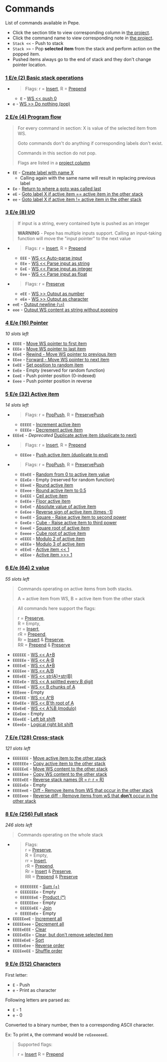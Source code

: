 # Commands

List of commands available in Pepe.

- Click the section title to view corresponding column in [the project](https://github.com/Soaku/Pepe/projects/2).
- Click the command name to view corresponding note in [the project](https://github.com/Soaku/Pepe/projects/2).
- `Stack <<` - Push to stack
- `Stack >>` - Pop **selected item** from the stack and perform action on the popped item.
- Pushed items always go to the end of stack and they don't change pointer location.

[Preserve]: https://github.com/Soaku/Pepe/projects/4#card-10518943
[Insert]: https://github.com/Soaku/Pepe/projects/4#card-10519066
[Prepend]: https://github.com/Soaku/Pepe/projects/4#card-10519078
[PopPush]: https://github.com/Soaku/Pepe/projects/4#card-10520673
[PreservePush]: https://github.com/Soaku/Pepe/projects/4#card-10520695

### [1 E/e (2) Basic stack operations](https://github.com/Soaku/Pepe/projects/2#column-2205663)

- > Flags:
  > r = [Insert],
  > R = [Prepend]
  - `E` - [WS << push 0](https://github.com/Soaku/Pepe/projects/2#card-7485469)
- `e` - [WS >> Do nothing (pop)](https://github.com/Soaku/Pepe/projects/2#card-7485481)

### [2 E/e (4) Program flow](https://github.com/Soaku/Pepe/projects/2#column-2172199)

> For every command in section: X is value of the selected item from WS.
>
> Goto commands don't do anything if corresponding labels don't exist.
>
> Commands in this section do not pop.
>
> Flags are listed in a [project column](https://github.com/Soaku/Pepe/projects/4#column-2890828)

- `EE` - [Create label with name X](https://github.com/Soaku/Pepe/projects/2#card-7338713)
  - Calling again with the same name will result in replacing previous label
- `Ee` - [Return to where a goto was called last](https://github.com/Soaku/Pepe/projects/2#card-7339434)
- `eE` - [Goto label X if active item == active item in the other stack](https://github.com/Soaku/Pepe/projects/2#card-7716208)
- `ee` - [Goto label X if active item != active item in the other stack](https://github.com/Soaku/Pepe/projects/2#card-7716960)

### [3 E/e (8) I/O](https://github.com/Soaku/Pepe/projects/2#column-2171797)

> If input is a string, every contained byte is pushed as an integer
>
> **WARNING** - Pepe has multiple inputs support. Calling an input-taking 
> function will move the "input pointer" to the next value

- > Flags:
  > r = [Insert],
  > R = [Prepend]
   - `EEE` - [WS << Auto-parse input](https://github.com/Soaku/Pepe/projects/2#card-7337865)
   - `EEe` - [WS << Parse input as string](https://github.com/Soaku/Pepe/projects/2#card-7337875)
   - `EeE` - [WS << Parse input as integer](https://github.com/Soaku/Pepe/projects/2#card-7485918)
   - `Eee` - [WS << Parse input as float](https://github.com/Soaku/Pepe/projects/2#card-7337874)
- > Flags:
  > r = [Preserve]
   - `eEE` - [WS >> Output as number](https://github.com/Soaku/Pepe/projects/2#card-7344002)
   - `eEe` - [WS >> Output as character](https://github.com/Soaku/Pepe/projects/2#card-7337895)
- `eeE` - [Output newline (`\n`)](https://github.com/Soaku/Pepe/projects/2#card-7501362)
- `eee` - [Output WS content as string without popping](https://github.com/Soaku/Pepe/projects/2#card-7493465)

### [4 E/e (16) Pointer](https://github.com/Soaku/Pepe/projects/2#column-2171962)

*10 slots left*

- `EEEE` - [Move WS pointer to first item](https://github.com/Soaku/Pepe/projects/2#card-7337904)
- `EEEe` - [Move WS pointer to last item](https://github.com/Soaku/Pepe/projects/2#card-7337939)
- `EEeE` - [Rewind - Move WS pointer to previous item](https://github.com/Soaku/Pepe/projects/2#card-7337914)
- `EEee` - [Forward - Move WS pointer to next item](https://github.com/Soaku/Pepe/projects/2#card-7337906)
- `EeEE` - [Set position to random item](https://github.com/Soaku/Pepe/projects/2#card-7487437)
- `EeEe` - Empty (reserved for random function)
- `EeeE` - Push pointer position (0-indexed)
- `Eeee` - Push pointer position in reverse 

### [5 E/e (32) Active item](https://github.com/Soaku/Pepe/projects/2#column-2173896)

*14 slots left*

- > Flags:
  > r = [PopPush],
  > R = [PreservePush]
   - `EEEEE` - [Increment active item](https://github.com/Soaku/Pepe/projects/2#card-7338659)
   - `EEEEe` - [Decrement active item](https://github.com/Soaku/Pepe/projects/2#card-7338662)
- `EEEeE` - *Deprecated* [Duplicate active item (duplicate to next)](https://github.com/Soaku/Pepe/projects/2#card-7338639)
- > Flags:
  > r = [Insert], 
  > R = [Prepend]
   - `EEEee` - [Push active item (duplicate to end)](https://github.com/Soaku/Pepe/projects/2#card-7338640)
- > Flags:
  > r = [PopPush],
  > R = [PreservePush]
   - `EEeEE` - [Random from 0 to active item value](https://github.com/Soaku/Pepe/projects/2#card-7486911)
   - `EEeEe` - Empty (reserved for random function)
   - `EEeeE` - [Round active item](https://github.com/Soaku/Pepe/projects/2#card-7344007)
   - `EEeee` - [Round active item to 0.5](https://github.com/Soaku/Pepe/projects/2#card-7487731)
   - `EeEEE` - [Ceil active item](https://github.com/Soaku/Pepe/projects/2#card-7344020)
   - `EeEEe` - [Floor active item](https://github.com/Soaku/Pepe/projects/2#card-7344011)
   - `EeEeE` - [Absolute value of active item](https://github.com/Soaku/Pepe/projects/2#card-7485569)
   - `EeEee` - [Reverse sign of active item (times -1)](https://github.com/Soaku/Pepe/projects/2#card-7344091)
   - `EeeEE` - [Square - Raise active item to second power](https://github.com/Soaku/Pepe/projects/2#card-7487657)
   - `EeeEe` - [Cube - Raise active item to third power](https://github.com/Soaku/Pepe/projects/2#card-7487662)
   - `EeeeE` - [Square root of active item](https://github.com/Soaku/Pepe/projects/2#card-7488241)
   - `Eeeee` - [Cube root of active item](https://github.com/Soaku/Pepe/projects/2#card-7488346)
   - `eEEEE` - [Modulo 2 of active item](https://github.com/Soaku/Pepe/projects/2#card-7708043)
   - `eEEEe` - [Modulo 3 of active item](https://github.com/Soaku/Pepe/projects/2#card-7708024)
   - `eEEeE` - [Active item << 1](https://github.com/Soaku/Pepe/projects/2#card-13368193)
   - `eEEee` - [Active item >>> 1](https://github.com/Soaku/Pepe/projects/2#card-13368228)

### [6 E/e (64) 2 value](https://github.com/Soaku/Pepe/projects/2#column-2172019)

*55 slots left*

> Commands operating on active items from both stacks.
>
> A = active item from WS, B = active item from the other stack

> All commands here support the flags:
>
> r = [Preserve], \
> R = Empty,      \
> rr = [Insert],  \
> rR = [Prepend], \
> Rr = [Insert] & [Preserve], \
> RR = [Prepend] & [Preserve]

- `EEEEEE` - [WS << A+B](https://github.com/Soaku/Pepe/projects/2#card-7338110)
- `EEEEEe` - [WS << A-B](https://github.com/Soaku/Pepe/projects/2#card-7338448)
- `EEEEeE` - [WS << A\*B](https://github.com/Soaku/Pepe/projects/2#card-7338506)
- `EEEEee` - [WS << A/B](https://github.com/Soaku/Pepe/projects/2#card-7338512)
- `EEEeEE` - [WS << str(A)+str(B)](https://github.com/Soaku/Pepe/projects/2#card-7487145)
- `EEEeEe` - [WS << A splitted every B digit](https://github.com/Soaku/Pepe/projects/2#card-7492924)
- `EEEeeE` - [WS << B chunks of A](https://github.com/Soaku/Pepe/projects/2#card-7492793)
- `EEEeee` - Empty
- `EEeEEE` - [WS << A^B](https://github.com/Soaku/Pepe/projects/2#card-7487563)
- `EEeEEe` - [WS << B'th root of A](https://github.com/Soaku/Pepe/projects/2#card-7487580)
- `EEeEeE` - [WS << A%B (modulo)](https://github.com/Soaku/Pepe/projects/2#card-7708060)
- `EEeEee` - Empty
- `EEeeEE` - [Left bit shift](https://github.com/Soaku/Pepe/projects/2#card-13368042)
- `EEeeEe` - [Logical right bit shift](https://github.com/Soaku/Pepe/projects/2#card-13368119)

### [7 E/e (128) Cross-stack](https://github.com/Soaku/Pepe/projects/2#column-2172008)

*121 slots left*

- `EEEEEEE` - [Move active item to the other stack](https://github.com/Soaku/Pepe/projects/2#card-7338040)
- `EEEEEEe` - [Copy active item to the other stack](https://github.com/Soaku/Pepe/projects/2#card-7338048)
- `EEEEEeE` - [Move WS content to the other stack](https://github.com/Soaku/Pepe/projects/2#card-7338051)
- `EEEEEee` - [Copy WS content to the other stack](https://github.com/Soaku/Pepe/projects/2#card-7338052)
- `EEEEeEE` - [Reverse stack names (R = r; r = R)](https://github.com/Soaku/Pepe/projects/2#card-7344098)
- `EEEEeEe` - Empty
- `EEEEeeE` - [Diff - Remove items from WS that occur in the other stack](https://github.com/Soaku/Pepe/projects/2#card-7487263)
- `EEEEeee` - [Reverse diff - Remove items from wS that **don't** occur in the other stack](https://github.com/Soaku/Pepe/projects/2#card-7487284)

### [8 E/e (256) Full stack](https://github.com/Soaku/Pepe/projects/2#column-2172176)

*246 slots left*

> Commands operating on the whole stack


- > Flags: \
  > r = [Preserve], \
  > R = Empty,      \
  > rr = [Insert],  \
  > rR = [Prepend], \
  > Rr = [Insert] & [Preserve], \
  > RR = [Prepend] & [Preserve]
    - `EEEEEEEE` - [Sum (+)](https://github.com/Soaku/Pepe/projects/2#card-7338609)
    - `EEEEEEEe` - Empty
    - `EEEEEEeE` - [Product (\*)](https://github.com/Soaku/Pepe/projects/2#card-7338613)
    - `EEEEEEee` -  Empty
    - `EEEEEeEE` - [Join](https://github.com/Soaku/Pepe/projects/2#card-7338617)
    - `EEEEEeEe` - Empty
- `EEEEEeeE` - [Increment all](https://github.com/Soaku/Pepe/projects/2#card-7338669)
- `EEEEEeee` - [Decrement all](https://github.com/Soaku/Pepe/projects/2#card-7338670)
- `EEEEeEEE` - [Clear](https://github.com/Soaku/Pepe/projects/2#card-7338687)
- `EEEEeEEe` - [Clear, but don't remove selected item](https://github.com/Soaku/Pepe/projects/2#card-7488515)
- `EEEEeEeE` - [Sort](https://github.com/Soaku/Pepe/projects/2#card-7488771)
- `EEEEeEee` - [Reverse order](https://github.com/Soaku/Pepe/projects/2#card-7344092)
- `EEEEeeEE` - [Shuffle order](https://github.com/Soaku/Pepe/projects/2#card-7487499)

### [9 E/e (512) Characters](https://github.com/Soaku/Pepe/projects/2#column-2205901)

First letter:

- `E` - Push
- `e` - Print as character

Following letters are parsed as:

- `E` - 1
- `e` - 0

Converted to a binary number, then to a corresponding ASCII character.

Ex: To print `A`, the command would be `reEeeeeeeE`.

> Supported flags:
>
> r = [Insert]
> R = [Prepend]
